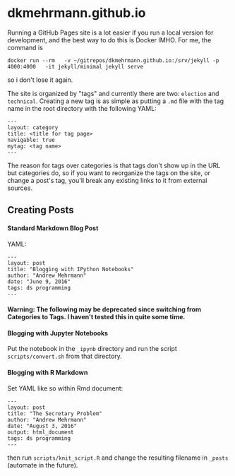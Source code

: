 # dkmehrmann.github.io

Running a GitHub Pages site is a lot easier if you run a local version for development, and the best way to do this is Docker IMHO. For me, the command is

```
docker run --rm   -v ~/gitrepos/dkmehrmann.github.io:/srv/jekyll -p 4000:4000   -it jekyll/minimal jekyll serve
```

so i don't lose it again.

The site is organized by "tags" and currently there are two: `election` and `technical`. Creating a new tag is as simple as putting a `.md` file with the tag name in the root directory with the following YAML:

```
---
layout: category
title: <title for tag page>
navigable: true
mytag: <tag name>
---
```

The reason for tags over categories is that tags don't show up in the URL but categories do, so if you want to reorganize the tags on the site, or change a post's tag, you'll break any existing links to it from external sources.

## Creating Posts

#### Standard Markdown Blog Post

YAML:

```
---
layout: post
title: "Blogging with IPython Notebooks"
author: "Andrew Mehrmann"
date: "June 9, 2016"
tags: ds programming
---

```

#### Warning: The following may be deprecated since switching from Categories to Tags. I haven't tested this in quite some time.

#### Blogging with Jupyter Notebooks

Put the notebook in the `_ipynb` directory and run the script `scripts/convert.sh` from that directory.

#### Blogging with R Markdown

Set YAML like so within Rmd document:

```
---
layout: post
title: "The Secretary Problem"
author: "Andrew Mehrmann"
date: "August 3, 2016"
output: html_document
tags: ds programming
---
```

then run `scripts/knit_script.R` and change the resulting filename in `_posts` (automate in the future).
